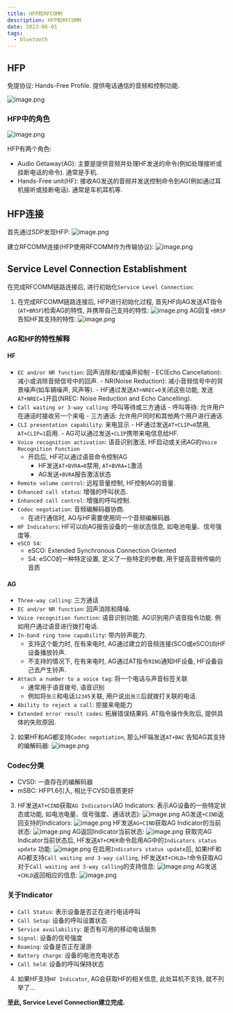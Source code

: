 ```yaml
---
title: HFP和RFCOMM
description: HFP和RFCOMM
date: 2023-06-01
tags:
  - bluetooth
---
```


## HFP
免提协议: Hands-Free Profile. 提供电话通信的音频和控制功能.

![image.png](https://cdn.jsdelivr.net/gh/zabbits/cdn@main/picgo/20230601224759.png)

### HFP中的角色
![image.png](https://cdn.jsdelivr.net/gh/zabbits/cdn@main/picgo/20230601225501.png)

HFP有两个角色:
- Audio Getaway(AG):   主要是提供音频并处理HF发送的命令(例如处理接听或挂断电话的命令). 通常是手机.
- Hands-Free unit(HF):  接收AG发送的音频并发送控制命令到AG(例如通过耳机接听或挂断电话). 通常是车机耳机等.


## HFP连接
首先通过SDP发现HFP:
![image.png](https://cdn.jsdelivr.net/gh/zabbits/cdn@main/picgo/20230604230806.png)

建立RFCOMM连接(HFP使用RFCOMM作为传输协议):
![image.png](https://cdn.jsdelivr.net/gh/zabbits/cdn@main/picgo/20230604230844.png)

## Service Level Connection Establishment 
在完成RFCOMM链路连接后, 进行初始化`Service Level Connection`:
1. 在完成RFCOMM链路连接后, HFP进行初始化过程, 首先HF向AG发送AT指令(`AT+BRSF`)检索AG的特性, 并携带自己支持的特性:
![image.png](https://cdn.jsdelivr.net/gh/zabbits/cdn@main/picgo/20230605225211.png)
  AG回复`+BRSF`告知HF其支持的特性:
![image.png](https://cdn.jsdelivr.net/gh/zabbits/cdn@main/picgo/20230605230318.png)
### AG和HF的特性解释
#### HF
- `EC and/or NR function`: 回声消除和/或噪声抑制
	  - EC(Echo Cancellation): 减小或消除音频信号中的回声.
	  - NR(Noise Reduction): 减小音频信号中的背景噪声(如车辆噪声, 风声等).
	  - HF通过发送`AT+NREC=0`关闭这些功能, 发送`AT+NREC=1`开启(NREC: Noise Reduction and Echo Cancelling).
- `Call waiting or 3-way calling`: 呼叫等待或三方通话
	  -  呼叫等待: 允许用户在通话时接收另一个来电
	  -  三方通话: 允许用户同时和其他两个用户进行通话.
- `CLI presentation capability`: 来电显示
	  - HF通过发送`AT+CLIP=0`禁用, `AT+CLIP=1`启用.
	  - AG可以通过发送`+CLIP`携带来电信息给HF.
- `Voice recognition activation`: 语音识别激活, HF启动或关闭AG的`Voice Recognition Function`
    - 开启后, HF可以通过语音命令控制AG
	  - HF发送`AT+BVRA=0`禁用, `AT+BVRA=1`激活
	  - AG发送`+BVRA`报告激活状态
- `Remote volume control`: 远程音量控制, HF控制AG的音量.
- `Enhanced call status`: 增强的呼叫状态.
- `Enhanced call control`: 增强的呼叫控制.
- `Codec negotiation`: 音频编解码器协商.
    - 在进行通信时, AG与HF需要使用同一个音频编解码器.
- `HF Indicators`: HF可以向AG报告设备的一些状态信息, 如电池电量、信号强度等.
- `eSCO S4`: 
    - eSCO: Extended Synchronous Connection Oriented
    - S4: eSCO的一种特定设置, 定义了一些特定的参数, 用于提高音频传输的音质

#### AG
- `Three-way calling`: 三方通话
- `EC and/or NR function`: 回声消除和降噪.
- `Voice recognition function`: 语音识别功能. AG识别用户语音指令功能. 例如用户通过语音进行拨打电话.
- `In-band ring tone capability`: 带内铃声能力.
    - 支持这个能力时, 在有来电时, AG通过建立的音频连接(SCO或eSCO)向HF设备播放铃声.
    - 不支持的情况下, 在有来电时, AG通过AT指令`RING`通知HF设备, HF设备自己去产生铃声.
- `Attach a number to a voice tag`: 将一个电话与声音标签关联
    - 通常用于语音拨号, 语音识别
    - 例如将`张三`和电话`12345`关联, 用户说出`张三`后就拨打关联的电话.
- `Ability to reject a call`: 拒接来电能力
- `Extended error result codes`: 拓展错误结果码. AT指令操作失败后, 提供具体的失败原因.


2. 如果HF和AG都支持`Codec negotiation`, 那么HF端发送`AT+BAC` 告知AG其支持的编解码器:
![image.png](https://cdn.jsdelivr.net/gh/zabbits/cdn@main/picgo/20230605231014.png)
### Codec分类
- CVSD: 一直存在的编解码器
- mSBC: HFP1.6引入, 相比于CVSD音质更好

3. HF发送`AT+CIND`获取`AG Indicators`(AG Indicators: 表示AG设备的一些特定状态或功能, 如电池电量、信号强度、通话状态):
![image.png](https://cdn.jsdelivr.net/gh/zabbits/cdn@main/picgo/20230605231702.png)
  AG发送`+CIND`返回支持的Indicators:
  ![image.png](https://cdn.jsdelivr.net/gh/zabbits/cdn@main/picgo/20230605231843.png)
  HF发送`AG+CIND`获取AG Indicator的当前状态:
  ![image.png](https://cdn.jsdelivr.net/gh/zabbits/cdn@main/picgo/20230605232706.png)
  AG返回Indicator当前状态:
  ![image.png](https://cdn.jsdelivr.net/gh/zabbits/cdn@main/picgo/20230605232831.png)
  获取完AG Indicator当前状态后, HF发送`AT+CMER`命令启用AG中的`Indicators status update` 功能:
  ![image.png](https://cdn.jsdelivr.net/gh/zabbits/cdn@main/picgo/20230605233505.png)
  在启用`Indicators status update`后, 如果HF和AG都支持`Call waiting and 3-way calling`, HF发送`AT+CHLD=?`命令获取AG对于`Call waiting and 3-way calling`的支持信息:
  ![image.png](https://cdn.jsdelivr.net/gh/zabbits/cdn@main/picgo/20230605234112.png)
  AG发送`+CHLD`返回相应的信息:
  ![image.png](https://cdn.jsdelivr.net/gh/zabbits/cdn@main/picgo/20230605234152.png)
### 关于Indicator
- `Call Status`: 表示设备是否正在进行电话呼叫
- `Call Setup`: 设备的呼叫设置状态
- `Service availability`: 是否有可用的移动电话服务
- `Signal`: 设备的信号强度
- `Roaming`: 设备是否正在漫游
- `Battery charge`: 设备的电池充电状态
- `Call held`: 设备的呼叫保持状态


  
4. 如果HF支持`HF Indicator`, AG会获取HF的相关信息, 此处耳机不支持, 就不列举了...

**至此,  Service Level Connection建立完成.**

